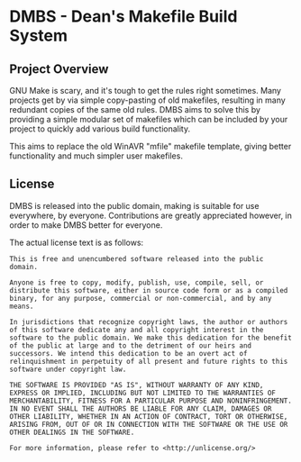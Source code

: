 DMBS - Dean's Makefile Build System
===================================


Project Overview
----------------

GNU Make is scary, and it's tough to get the rules right sometimes. Many
projects get by via simple copy-pasting of old makefiles, resulting in many
redundant copies of the same old rules. DMBS aims to solve this by providing a
simple modular set of makefiles which can be included by your project to quickly
add various build functionality.

This aims to replace the old WinAVR "mfile" makefile template, giving better
functionality and much simpler user makefiles.


License
----------------

DMBS is released into the public domain, making is suitable for use everywhere,
by everyone. Contributions are greatly appreciated however, in order to make
DMBS better for everyone.

The actual license text is as follows:

	This is free and unencumbered software released into the public domain.

	Anyone is free to copy, modify, publish, use, compile, sell, or
	distribute this software, either in source code form or as a compiled
	binary, for any purpose, commercial or non-commercial, and by any
	means.

	In jurisdictions that recognize copyright laws, the author or authors
	of this software dedicate any and all copyright interest in the
	software to the public domain. We make this dedication for the benefit
	of the public at large and to the detriment of our heirs and
	successors. We intend this dedication to be an overt act of
	relinquishment in perpetuity of all present and future rights to this
	software under copyright law.

	THE SOFTWARE IS PROVIDED "AS IS", WITHOUT WARRANTY OF ANY KIND,
	EXPRESS OR IMPLIED, INCLUDING BUT NOT LIMITED TO THE WARRANTIES OF
	MERCHANTABILITY, FITNESS FOR A PARTICULAR PURPOSE AND NONINFRINGEMENT.
	IN NO EVENT SHALL THE AUTHORS BE LIABLE FOR ANY CLAIM, DAMAGES OR
	OTHER LIABILITY, WHETHER IN AN ACTION OF CONTRACT, TORT OR OTHERWISE,
	ARISING FROM, OUT OF OR IN CONNECTION WITH THE SOFTWARE OR THE USE OR
	OTHER DEALINGS IN THE SOFTWARE.

	For more information, please refer to <http://unlicense.org/>
